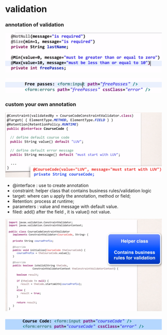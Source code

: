 # validation

### annotation of validation 

![](../.gitbook/assets/image%20%28140%29.png)

![](../.gitbook/assets/image%20%28132%29.png)

### custom your own annotation

![](../.gitbook/assets/image%20%28138%29.png)



* @interface : use to create annotation 
* constraint: helper class that contains business rules/validation logic
* target: where can u apply the annotation, method or field;
* Retention: process at runtime;
* parameters : value and message with default value.
* filed: add\(\) after the field , it is value\(\) not value.

![](../.gitbook/assets/image%20%28128%29.png)

![](../.gitbook/assets/image%20%28131%29.png)

